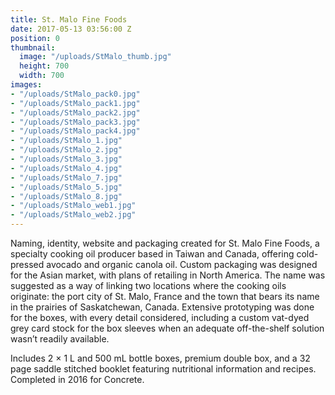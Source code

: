 ```yaml
---
title: St. Malo Fine Foods
date: 2017-05-13 03:56:00 Z
position: 0
thumbnail:
  image: "/uploads/StMalo_thumb.jpg"
  height: 700
  width: 700
images:
- "/uploads/StMalo_pack0.jpg"
- "/uploads/StMalo_pack1.jpg"
- "/uploads/StMalo_pack2.jpg"
- "/uploads/StMalo_pack3.jpg"
- "/uploads/StMalo_pack4.jpg"
- "/uploads/StMalo_1.jpg"
- "/uploads/StMalo_2.jpg"
- "/uploads/StMalo_3.jpg"
- "/uploads/StMalo_4.jpg"
- "/uploads/StMalo_7.jpg"
- "/uploads/StMalo_5.jpg"
- "/uploads/StMalo_8.jpg"
- "/uploads/StMalo_web1.jpg"
- "/uploads/StMalo_web2.jpg"
---
```


Naming, identity, website and packaging created for St. Malo Fine Foods, a specialty cooking oil producer based in Taiwan and Canada, offering cold-pressed avocado and organic canola oil. Custom packaging was designed for the Asian market, with plans of retailing in North America. The name was suggested as a way of linking two locations where the cooking oils originate: the port city of St. Malo, France and the town that bears its name in the prairies of Saskatchewan, Canada. Extensive prototyping was done for the boxes, with every detail considered, including a custom vat-dyed grey card stock for the box sleeves when an adequate off-the-shelf solution wasn’t readily available. 

Includes 2 × 1 L and 500 mL bottle boxes, premium double box, and a 32 page saddle stitched booklet featuring nutritional information and recipes. Completed in 2016 for Concrete.